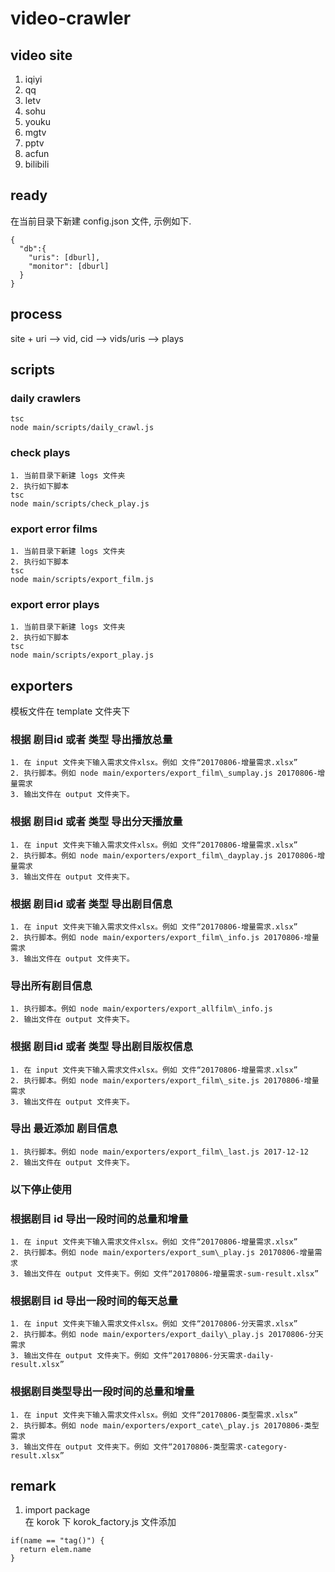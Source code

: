 # video-crawler

## video site
1. iqiyi  
2. qq  
3. letv  
4. sohu  
5. youku  
6. mgtv  
7. pptv  
8. acfun  
9. bilibili  

## ready
在当前目录下新建 config.json 文件, 示例如下.  
  ```
  {
    "db":{
      "uris": [dburl],
      "monitor": [dburl]
    }
  }
  ```

## process
  site + uri --> vid, cid --> vids/uris --> plays

## scripts

### daily crawlers
  ```
  tsc
  node main/scripts/daily_crawl.js
  ```

### check plays
  ```
  1. 当前目录下新建 logs 文件夹
  2. 执行如下脚本
  tsc
  node main/scripts/check_play.js
  ```

### export error films
  ```
  1. 当前目录下新建 logs 文件夹
  2. 执行如下脚本
  tsc
  node main/scripts/export_film.js
  ```

### export error plays
  ```
  1. 当前目录下新建 logs 文件夹
  2. 执行如下脚本
  tsc
  node main/scripts/export_play.js
  ```

## exporters
模板文件在 template 文件夹下

### 根据 剧目id 或者 类型 导出播放总量

  ```
  1. 在 input 文件夹下输入需求文件xlsx。例如 文件“20170806-增量需求.xlsx”
  2. 执行脚本。例如 node main/exporters/export_film\_sumplay.js 20170806-增量需求
  3. 输出文件在 output 文件夹下。
  ```

### 根据 剧目id 或者 类型 导出分天播放量

  ```
  1. 在 input 文件夹下输入需求文件xlsx。例如 文件“20170806-增量需求.xlsx”
  2. 执行脚本。例如 node main/exporters/export_film\_dayplay.js 20170806-增量需求
  3. 输出文件在 output 文件夹下。
  ```

### 根据 剧目id 或者 类型 导出剧目信息

  ```
  1. 在 input 文件夹下输入需求文件xlsx。例如 文件“20170806-增量需求.xlsx”
  2. 执行脚本。例如 node main/exporters/export_film\_info.js 20170806-增量需求
  3. 输出文件在 output 文件夹下。
  ```

### 导出所有剧目信息

  ```
  1. 执行脚本。例如 node main/exporters/export_allfilm\_info.js
  2. 输出文件在 output 文件夹下。
  ```

### 根据 剧目id 或者 类型 导出剧目版权信息

  ```
  1. 在 input 文件夹下输入需求文件xlsx。例如 文件“20170806-增量需求.xlsx”
  2. 执行脚本。例如 node main/exporters/export_film\_site.js 20170806-增量需求
  3. 输出文件在 output 文件夹下。
  ```

### 导出 最近添加 剧目信息

  ```
  1. 执行脚本。例如 node main/exporters/export_film\_last.js 2017-12-12
  2. 输出文件在 output 文件夹下。
  ```

### 以下停止使用

### 根据剧目 id 导出一段时间的总量和增量
  ```
  1. 在 input 文件夹下输入需求文件xlsx。例如 文件“20170806-增量需求.xlsx”
  2. 执行脚本。例如 node main/exporters/export_sum\_play.js 20170806-增量需求
  3. 输出文件在 output 文件夹下。例如 文件“20170806-增量需求-sum-result.xlsx”
  ```

### 根据剧目 id 导出一段时间的每天总量
  ```
  1. 在 input 文件夹下输入需求文件xlsx。例如 文件“20170806-分天需求.xlsx”
  2. 执行脚本。例如 node main/exporters/export_daily\_play.js 20170806-分天需求
  3. 输出文件在 output 文件夹下。例如 文件“20170806-分天需求-daily-result.xlsx”
  ```

### 根据剧目类型导出一段时间的总量和增量
  ```
  1. 在 input 文件夹下输入需求文件xlsx。例如 文件“20170806-类型需求.xlsx”
  2. 执行脚本。例如 node main/exporters/export_cate\_play.js 20170806-类型需求
  3. 输出文件在 output 文件夹下。例如 文件“20170806-类型需求-category-result.xlsx”
  ```
  
## remark
  1. import package      
  在 korok 下 korok_factory.js 文件添加    
  ```
  if(name == "tag()") {
    return elem.name
  }
  ```
  